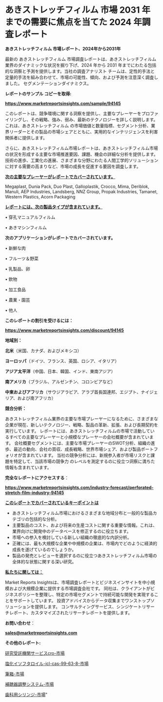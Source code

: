 # あきストレッチフィルム 市場 2031 年までの需要に焦点を当てた 2024 年調査レポート

<strong>あきストレッチフィルム 市場レポート、2024年から2031年</strong>

最新の あきストレッチフィルム 市場調査レポートは、あきストレッチフィルム 業界のダイナミックな状況を掘り下げ、2024 年から 2031 年までにわたる包括的な洞察と予測を提供します。当社の調査アナリスト チームは、定性的手法と定量的手法を組み合わせて、市場の可能性、傾向、および予測を注意深く調査しました。 セグメンテーションダイナミクス。



<strong>レポートのサンプル コピーを取得:</strong> <a href=https://www.marketreportsinsights.com/sample/94145>

<strong><u>https://www.marketreportsinsights.com/sample/94145</u></strong></a>

このレポートは、競争環境に関する洞察を提供し、主要なプレーヤーをプロファイリングし、その戦略、強み、弱み、最新のテクノロジーを詳しく説明します。 これは、あきストレッチフィルム の市場価値と数量指標、セグメント分析、業界リーダーとその製品の市場シェアとともに、実用的なインテリジェンスを利害関係者に提供します。

さらに、あきストレッチフィルム市場レポートは、あきストレッチフィルム市場の状況を形成する主要な市場推進要因、課題、機会の詳細な分析を提供します。 技術の進歩、工業化の進展、さまざまな分野にわたる人間工学的ソリューションに対する需要の高まりなど、市場の成長を促進する要因を調査します。



<strong><u>次の主要なプレーヤーがレポートでカバーされています。</u></strong>

Megaplast, Dunia Pack, Duo Plast, Galloplastik, Crocco, Mima, Deriblok, Manuli, AEP Industries, Landsberg, NNZ Group, Propak Industries, Tamanet, Western Plastics, Acorn Packaging



<strong><u><b>レポートには、次の製品タイプが含まれています。</b></u></strong>

• 穿孔マニュアルフィルム

• あきマシンフィルム



<strong><b>次のアプリケーションがレポートでカバーされています。</b></strong>

• 新鮮な肉

• フルーツ＆野菜

• 乳製品、卵

• 飲物

• 加工食品

• 農業・園芸

• 他人



<strong><b>このレポートの割引を受けるには：</b></strong><a href=https://www.marketreportsinsights.com/discount/94145>

<strong><u>https://www.marketreportsinsights.com/discount/94145</u></strong></a>



<strong>地域別：</strong>



<strong>北米</strong>（米国、カナダ、およびメキシコ）



<strong>ヨーロッパ</strong>（ドイツ、フランス、英国、ロシア、イタリア）



<strong>アジア太平洋</strong>（中国、日本、韓国、インド、東南アジア）



<strong>南アメリカ</strong>（ブラジル、アルゼンチン、コロンビアなど）



<strong>中東およびアフリカ</strong>（サウジアラビア、アラブ首長国連邦、エジプト、ナイジェリア、および南アフリカ）



<strong>競合分析：</strong>

あきストレッチフィルム業界の主要な市場プレーヤーになるために、さまざまな企業が現在、新しいテクノロジー、戦略、製品の革新、拡張、および長期契約を実行しています。 レポートには、あきストレッチフィルムの市場で活動しているすべての主要なプレーヤーと小規模なプレーヤーの会社概要が含まれています。 会社概要セグメントには、主要な市場プレーヤーのSWOT分析、組織の進歩、最近の動向、会社の買収、成長戦略、世界市場シェア、および製品ポートフォリオが含まれています。 当社の競争分析には、新規参入者が市場リスクと課題を特定して、当該市場の競争力 のレベルを測定するのに役立つ洞察に満ちた情報も含まれています。



<strong>完全なレポートにアクセスする</strong>：

<a href=https://www.marketreportsinsights.com/industry-forecast/perforated-stretch-film-industry-94145>

<strong><u>https://www.marketreportsinsights.com/industry-forecast/perforated-stretch-film-industry-94145</u></strong></a>



<strong><u><b>このレポートでカバーされているキーポイントは</b></u></strong>
<ul>
  <li>あきストレッチフィルム市場におけるさまざまな地域分布と一般的な製品カテゴリの包括的な分析。</li>
  <li>主要製品のコスト、および将来の生産コストに関する重要な情報。これは、業界向けに開発中のデータベースを修正するのに役立ちます。</li>
  <li>市場への参入を検討している新しい組織の徹底的な内訳分析。</li>
  <li>正確には、最も大規模な企業や中規模の企業は、市場内でどのように経済的成長を遂げているのでしょうか。</li>
  <li>製品の発売とレビューを選択するのに役立つあきストレッチフィルム市場の全体的な状態に関する深い研究。</li>
</ul>


<strong><u><b>私たちに関しては：</b></u></strong>

Market Reports Insightsは、市場調査レポートとビジネスインサイトを中小規模および大規模企業に提供する市場調査会社です。 同社は、クライアントがビジネスポリシーを整理し、特定の市場セグメントで持続可能な開発を実現することをサポートしています。 投資アドバイスからデータ収集までワンストップソリューションを提供します。 コンサルティングサービス、シンジケートリサーチレポート、カスタマイズされたリサーチレポートを提供します。



<strong><b>お問い合わせ</b></strong>：

<a href=mailto:sales@marketreportsinsights.com>

<strong><u>sales@marketreportsinsights.com</u></strong></a>



<strong>その他のレポート:</strong>

<a href=https://www.linkedin.com/pulse/研究受託機関サービスcro-市場-2023-swot-分析と最新イノベーション-1l2wf/>研究受託機関サービスcro-市場</a>

<a href=https://www.linkedin.com/pulse/塩化イソフタロイル-icl-cas-99-63-8-市場-2023-最新の-7adrf/>塩化イソフタロイル-icl-cas-99-63-8-市場</a>

<a href=https://www.linkedin.com/pulse/筆箱-市場-2023-swot-分析と最新イノベーション-2030-8igyf/>筆箱-市場</a>

<a href=https://www.linkedin.com/pulse/補聴器調整システム-市場-2023-総合分析と事業成長戦略-2030-ybjnf/>補聴器調整システム-市場</a>

<a href=https://www.linkedin.com/pulse/歯科用シリンジ-市場-2023-最新の-cagr-および成長分析-2030-6rf2f/>歯科用シリンジ-市場</a>"
